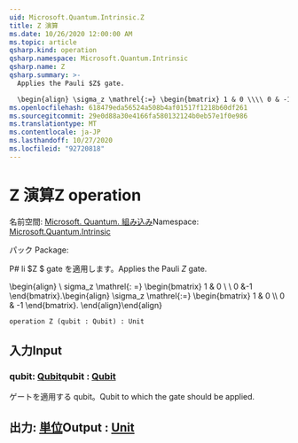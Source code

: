 ```yaml
---
uid: Microsoft.Quantum.Intrinsic.Z
title: Z 演算
ms.date: 10/26/2020 12:00:00 AM
ms.topic: article
qsharp.kind: operation
qsharp.namespace: Microsoft.Quantum.Intrinsic
qsharp.name: Z
qsharp.summary: >-
  Applies the Pauli $Z$ gate.

  \begin{align} \sigma_z \mathrel{:=} \begin{bmatrix} 1 & 0 \\\\ 0 & -1 \end{bmatrix}. \end{align}
ms.openlocfilehash: 618479eda56524a508b4af01517f1218b60df261
ms.sourcegitcommit: 29e0d88a30e4166fa580132124b0eb57e1f0e986
ms.translationtype: MT
ms.contentlocale: ja-JP
ms.lasthandoff: 10/27/2020
ms.locfileid: "92720818"
---
```

# <a name="z-operation"></a><span data-ttu-id="a3a14-102">Z 演算</span><span class="sxs-lookup"><span data-stu-id="a3a14-102">Z operation</span></span>

<span data-ttu-id="a3a14-103">名前空間: [Microsoft. Quantum. 組み込み](xref:Microsoft.Quantum.Intrinsic)</span><span class="sxs-lookup"><span data-stu-id="a3a14-103">Namespace: [Microsoft.Quantum.Intrinsic](xref:Microsoft.Quantum.Intrinsic)</span></span>

<span data-ttu-id="a3a14-104">パック [](https://nuget.org/packages/)</span><span class="sxs-lookup"><span data-stu-id="a3a14-104">Package: [](https://nuget.org/packages/)</span></span>


<span data-ttu-id="a3a14-105">P# li $Z $ gate を適用します。</span><span class="sxs-lookup"><span data-stu-id="a3a14-105">Applies the Pauli $Z$ gate.</span></span>

<span data-ttu-id="a3a14-106">\begin{align} \ sigma_z \mathrel{: =} \begin{bmatrix} 1 & 0 \\ \\ 0 &-1 \end{bmatrix}.</span><span class="sxs-lookup"><span data-stu-id="a3a14-106">\begin{align} \sigma_z \mathrel{:=} \begin{bmatrix} 1 & 0 \\\\ 0 & -1 \end{bmatrix}.</span></span>
<span data-ttu-id="a3a14-107">\end{align}</span><span class="sxs-lookup"><span data-stu-id="a3a14-107">\end{align}</span></span>

```qsharp
operation Z (qubit : Qubit) : Unit
```


## <a name="input"></a><span data-ttu-id="a3a14-108">入力</span><span class="sxs-lookup"><span data-stu-id="a3a14-108">Input</span></span>

### <a name="qubit--qubit"></a><span data-ttu-id="a3a14-109">qubit: [Qubit](xref:microsoft.quantum.lang-ref.qubit)</span><span class="sxs-lookup"><span data-stu-id="a3a14-109">qubit : [Qubit](xref:microsoft.quantum.lang-ref.qubit)</span></span>

<span data-ttu-id="a3a14-110">ゲートを適用する qubit。</span><span class="sxs-lookup"><span data-stu-id="a3a14-110">Qubit to which the gate should be applied.</span></span>



## <a name="output--unit"></a><span data-ttu-id="a3a14-111">出力: [単位](xref:microsoft.quantum.lang-ref.unit)</span><span class="sxs-lookup"><span data-stu-id="a3a14-111">Output : [Unit](xref:microsoft.quantum.lang-ref.unit)</span></span>

